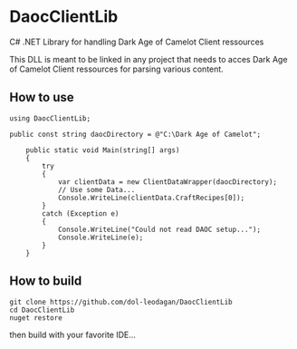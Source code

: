# DaocClientLib
C# .NET Library for handling Dark Age of Camelot Client ressources

This DLL is meant to be linked in any project that needs to acces Dark Age of Camelot Client ressources for parsing various content.

## How to use

    using DaocClientLib;
    
    public const string daocDirectory = @"C:\Dark Age of Camelot";
				
		public static void Main(string[] args)
		{
		    try
		    {
		        var clientData = new ClientDataWrapper(daocDirectory);
		        // Use some Data...
		        Console.WriteLine(clientData.CraftRecipes[0]);
		    }
		    catch (Exception e)
		    {
		        Console.WriteLine("Could not read DAOC setup...");
		        Console.WriteLine(e);
		    }
		}

## How to build

    git clone https://github.com/dol-leodagan/DaocClientLib
    cd DaocClientLib
    nuget restore

then build with your favorite IDE...
